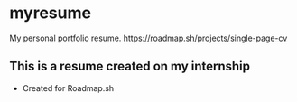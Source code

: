 # myresume
My personal portfolio resume.
https://roadmap.sh/projects/single-page-cv

## This is a resume created on my internship
- Created for Roadmap.sh
